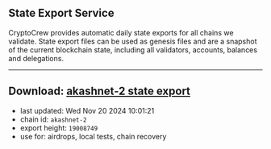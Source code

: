 ## State Export Service
CryptoCrew provides automatic daily state exports for all chains we validate. State export files can be used as genesis files and are a snapshot of the current blockchain state, including all validators, accounts, balances and delegations.

---
**Download: [akashnet-2 state export](https://dl-eu2.ccvalidators.com/SERVICE/akash/akashnet-2_export_19008749.json)**
---

- last updated: Wed Nov 20 2024 10:01:21
- chain id: `akashnet-2`
- export height: `19008749`
- use for: airdrops, local tests, chain recovery
